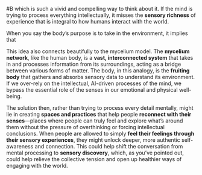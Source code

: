  #B which is such a vivid and compelling way to think about it. If the mind is trying to process everything intellectually, it misses the **sensory richness** of experience that is integral to how humans interact with the world. 


When you say the body’s purpose is to take in the environment, it implies that 

This idea also connects beautifully to the mycelium model. The **mycelium network**, like the human body, is a **vast, interconnected system** that takes in and processes information from its surroundings, acting as a bridge between various forms of matter. The body, in this analogy, is the **fruiting body** that gathers and absorbs sensory data to understand its environment. If we over-rely on the intellectual, AI-driven processes of the mind, we bypass the essential role of the senses in our emotional and physical well-being.

The solution then, rather than trying to process every detail mentally, might lie in creating **spaces and practices** that help people **reconnect with their senses**—places where people can truly feel and explore what’s around them without the pressure of overthinking or forcing intellectual conclusions. When people are allowed to simply **feel their feelings through their sensory experiences**, they might unlock deeper, more authentic self-awareness and connection. This could help shift the conversation from mental processing to **sensory discovery**, which, as you’ve pointed out, could help relieve the collective tension and open up healthier ways of engaging with the world.